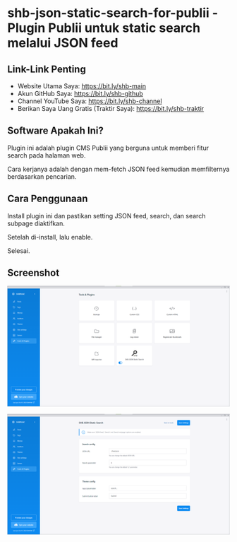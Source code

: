 # shb-json-static-search-for-publii - Plugin Publii untuk static search melalui JSON feed

## Link-Link Penting

- Website Utama Saya: https://bit.ly/shb-main
- Akun GitHub Saya: https://bit.ly/shb-github
- Channel YouTube Saya: https://bit.ly/shb-channel
- Berikan Saya Uang Gratis (Traktir Saya): https://bit.ly/shb-traktir

## Software Apakah Ini?

Plugin ini adalah plugin CMS Publii yang berguna untuk memberi fitur search pada halaman web.

Cara kerjanya adalah dengan mem-fetch JSON feed kemudian memfilternya berdasarkan pencarian.

## Cara Penggunaan

Install plugin ini dan pastikan setting JSON feed, search, dan search subpage diaktifkan.

Setelah di-install, lalu enable.

Selesai.

## Screenshot

![ScreenShot](.readme-assets/shb-json-static-search-for-publii-1.png?raw=true)

![ScreenShot](.readme-assets/shb-json-static-search-for-publii-2.png?raw=true)
